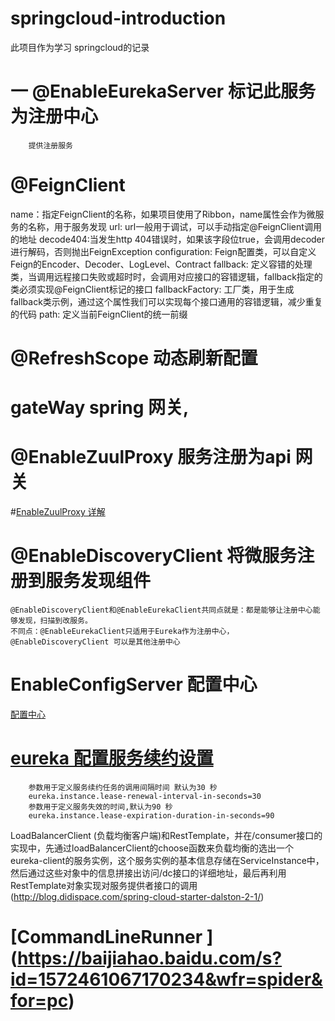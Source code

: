 # springcloud-introduction
此项目作为学习 springcloud的记录 
# 一 @EnableEurekaServer 标记此服务为注册中心
        提供注册服务
   
    
# @FeignClient
  name：指定FeignClient的名称，如果项目使用了Ribbon，name属性会作为微服务的名称，用于服务发现
  url: url一般用于调试，可以手动指定@FeignClient调用的地址
  decode404:当发生http 404错误时，如果该字段位true，会调用decoder进行解码，否则抛出FeignException
  configuration: Feign配置类，可以自定义Feign的Encoder、Decoder、LogLevel、Contract
  fallback: 定义容错的处理类，当调用远程接口失败或超时时，会调用对应接口的容错逻辑，fallback指定的类必须实现@FeignClient标记的接口
  fallbackFactory: 工厂类，用于生成fallback类示例，通过这个属性我们可以实现每个接口通用的容错逻辑，减少重复的代码
  path: 定义当前FeignClient的统一前缀    
# @RefreshScope 动态刷新配置

# gateWay spring 网关,
# @EnableZuulProxy 服务注册为api 网关
#[EnableZuulProxy 详解](https://blog.csdn.net/hxpjava1/article/details/78334354)
# @EnableDiscoveryClient 将微服务注册到服务发现组件
    @EnableDiscoveryClient和@EnableEurekaClient共同点就是：都是能够让注册中心能够发现，扫描到改服务。
    不同点：@EnableEurekaClient只适用于Eureka作为注册中心，@EnableDiscoveryClient 可以是其他注册中心

# EnableConfigServer 配置中心
   [配置中心](https://www.cnblogs.com/davidwang456/p/5979563.html?utm_source=itdadao&utm_medium=referral)     
# [eureka 配置服务续约设置](https://blog.csdn.net/azadalee/article/details/72123193)
        参数用于定义服务续约任务的调用间隔时间 默认为30 秒
        eureka.instance.lease-renewal-interval-in-seconds=30
        参数用于定义服务失效的时间,默认为90 秒
        eureka.instance.lease-expiration-duration-in-seconds=90  

   
LoadBalancerClient (负载均衡客户端)和RestTemplate，并在/consumer接口的实现中，先通过loadBalancerClient的choose函数来负载均衡的选出一个eureka-client的服务实例，这个服务实例的基本信息存储在ServiceInstance中，然后通过这些对象中的信息拼接出访问/dc接口的详细地址，最后再利用RestTemplate对象实现对服务提供者接口的调用(http://blog.didispace.com/spring-cloud-starter-dalston-2-1/)

# [CommandLineRunner ] (https://baijiahao.baidu.com/s?id=1572461067170234&wfr=spider&for=pc)
